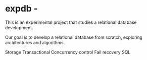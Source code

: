 # expdb - 
This is an experimental project that studies a relational database development.

Our goal is to develop a relational database from scratch, exploring architectures and algorithms.

  Storage
  Transactional
  Concurrency control
  Fail recovery
  SQL
  
